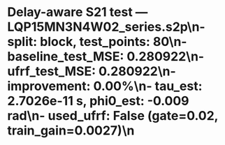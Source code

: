 # Delay-aware S21 test — LQP15MN3N4W02_series.s2p\n- split: block, test_points: 80\n- baseline_test_MSE: 0.280922\n- ufrf_test_MSE: 0.280922\n- improvement: 0.00%\n- tau_est: 2.7026e-11 s, phi0_est: -0.009 rad\n- used_ufrf: False (gate=0.02, train_gain=0.0027)\n